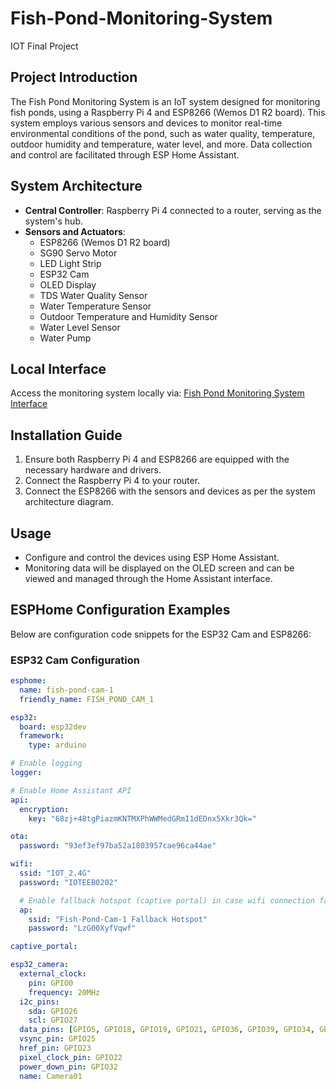 # Fish-Pond-Monitoring-System
IOT Final Project

## Project Introduction
The Fish Pond Monitoring System is an IoT system designed for monitoring fish ponds, using a Raspberry Pi 4 and ESP8266 (Wemos D1 R2 board). This system employs various sensors and devices to monitor real-time environmental conditions of the pond, such as water quality, temperature, outdoor humidity and temperature, water level, and more. Data collection and control are facilitated through ESP Home Assistant.

## System Architecture
- **Central Controller**: Raspberry Pi 4 connected to a router, serving as the system's hub.
- **Sensors and Actuators**:
  - ESP8266 (Wemos D1 R2 board)
  - SG90 Servo Motor
  - LED Light Strip
  - ESP32 Cam
  - OLED Display
  - TDS Water Quality Sensor
  - Water Temperature Sensor
  - Outdoor Temperature and Humidity Sensor
  - Water Level Sensor
  - Water Pump

## Local Interface
Access the monitoring system locally via: [Fish Pond Monitoring System Interface](http://192.168.1.39:8123/fish-pond-monitoring-system)

## Installation Guide
1. Ensure both Raspberry Pi 4 and ESP8266 are equipped with the necessary hardware and drivers.
2. Connect the Raspberry Pi 4 to your router.
3. Connect the ESP8266 with the sensors and devices as per the system architecture diagram.

## Usage
- Configure and control the devices using ESP Home Assistant.
- Monitoring data will be displayed on the OLED screen and can be viewed and managed through the Home Assistant interface.

## ESPHome Configuration Examples
Below are configuration code snippets for the ESP32 Cam and ESP8266:

### ESP32 Cam Configuration
```yaml
esphome:
  name: fish-pond-cam-1
  friendly_name: FISH_POND_CAM_1

esp32:
  board: esp32dev
  framework:
    type: arduino

# Enable logging
logger:

# Enable Home Assistant API
api:
  encryption:
    key: "68zj+48tgPiazmKNTMXPhWWMedGRmI1dEDnx5Xkr3Qk="

ota:
  password: "93ef3ef97ba52a1803957cae96ca44ae"

wifi:
  ssid: "IOT_2.4G"
  password: "IOTEEB0202"

  # Enable fallback hotspot (captive portal) in case wifi connection fails
  ap:
    ssid: "Fish-Pond-Cam-1 Fallback Hotspot"
    password: "LzG00XyfVqwf"

captive_portal:

esp32_camera:
  external_clock:
    pin: GPIO0
    frequency: 20MHz
  i2c_pins:
    sda: GPIO26
    scl: GPIO27
  data_pins: [GPIO5, GPIO18, GPIO19, GPIO21, GPIO36, GPIO39, GPIO34, GPIO35]
  vsync_pin: GPIO25
  href_pin: GPIO23
  pixel_clock_pin: GPIO22
  power_down_pin: GPIO32
  name: Camera01
